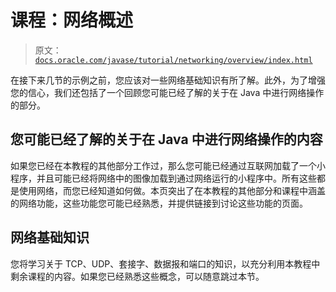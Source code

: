 # 课程：网络概述

> 原文：[`docs.oracle.com/javase/tutorial/networking/overview/index.html`](https://docs.oracle.com/javase/tutorial/networking/overview/index.html)

在接下来几节的示例之前，您应该对一些网络基础知识有所了解。此外，为了增强您的信心，我们还包括了一个回顾您可能已经了解的关于在 Java 中进行网络操作的部分。

## 您可能已经了解的关于在 Java 中进行网络操作的内容

如果您已经在本教程的其他部分工作过，那么您可能已经通过互联网加载了一个小程序，并且可能已经将网络中的图像加载到通过网络运行的小程序中。所有这些都是使用网络，而您已经知道如何做。本页突出了在本教程的其他部分和课程中涵盖的网络功能，这些功能您可能已经熟悉，并提供链接到讨论这些功能的页面。

## 网络基础知识

您将学习关于 TCP、UDP、套接字、数据报和端口的知识，以充分利用本教程中剩余课程的内容。如果您已经熟悉这些概念，可以随意跳过本节。
